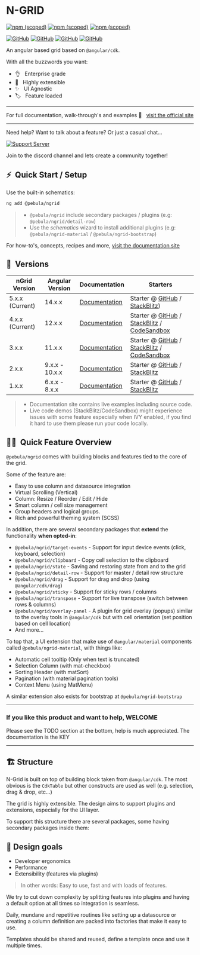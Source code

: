 # N-GRID

[![npm (scoped)](https://img.shields.io/npm/v/@pebula/ngrid?logo=npm&logoColor=fff&label=ngrid&style=flat-square)](https://www.npmjs.com/package/@pebula/ngrid)
[![npm (scoped)](https://img.shields.io/npm/v/@pebula/ngrid-material?logo=npm&logoColor=fff&label=ngrid-material&style=flat-square)](https://www.npmjs.com/package/@pebula/ngrid-material)
[![npm (scoped)](https://img.shields.io/npm/v/@pebula/ngrid-bootstrap?logo=npm&logoColor=fff&label=ngrid-bootstrap&style=flat-square)](https://www.npmjs.com/package/@pebula/ngrid-bootstrap)

[![GitHub](https://img.shields.io/github/workflow/status/shlomiassaf/ngrid/Node%20CI?logo=github&style=flat-square&token=abc123def456&label=build)](https://github.com/shlomiassaf/ngrid/actions?query=workflow%3A%22Node+CI%22)
[![GitHub](https://img.shields.io/github/workflow/status/shlomiassaf/ngrid/GH%20Pages%20on%20release?style=flat-square&token=abc123def456&label=documentation)](https://shlomiassaf.github.io/ngrid/)
[![GitHub](https://img.shields.io/github/workflow/status/shlomiassaf/ngrid-starters/GH%20Pages%20on%20release?style=flat-square&token=abc123def456&label=ngrid-starters)](https://shlomiassaf.github.io/ngrid-starters/material/)
[![GitHub](https://img.shields.io/github/license/shlomiassaf/ngrid?style=flat-square)](https://github.com/shlomiassaf/ngrid/blob/master/LICENSE)

An angular based grid based on `@angular/cdk`.

With all the buzzwords you want:

- 👌 &nbsp; Enterprise grade
- 🧩 &nbsp; Highly extensible
- ✨ &nbsp; UI Agnostic
- 🏷️ &nbsp; Feature loaded

---

For full documentation, walk-through's and examples 📜 &nbsp; [visit the official site](https://shlomiassaf.github.io/ngrid)

---

Need help? Want to talk about a feature? Or just a casual chat...

[![Support Server](https://img.shields.io/discord/841313360289333254.svg?label=Discord&logo=Discord&colorB=7289da&style=for-the-badge)](https://discord.gg/DtkA8mbWeP)

Join to the discord channel and lets create a community together!

## ⚡&nbsp; Quick Start / Setup

Use the built-in schematics:

```bash
ng add @pebula/ngrid
```

> * `@pebula/ngrid` include secondary packages / plugins (e.g: `@pebula/ngrid/detail-row`)  
> * Use the *schematics* wizard to install additional plugins (e.g: `@pebula/ngrid-material` / `@pebula/ngrid-bootstrap`)

For how-to's, concepts, recipes and more, [visit the documentation site](https://shlomiassaf.github.io/ngrid)

## 🧅&nbsp; Versions 

| nGrid Version    | Angular Version | Documentation | Starters  
|------------------|-----------------|---------------|---------
| 5.x.x (Current)  | 14.x.x          | [Documentation](https://shlomiassaf.github.io/ngrid) | Starter @ [GitHub](https://github.com/shlomiassaf/ngrid-material-starter) / [StackBlitz](https://stackblitz.com/edit/pebula-ngrid-starter?file=app%2Fapp.component.ts)) |
| 4.x.x (Current)  | 12.x.x          | [Documentation](https://shlomiassaf.github.io/ngrid/v4) | Starter @ [GitHub](https://github.com/shlomiassaf/ngrid-material-starter) / [StackBlitz](https://stackblitz.com/edit/pebula-ngrid-starter-v4?file=app%2Fapp.component.ts) / [CodeSandbox](https://codesandbox.io/s/pebula-ngrid-starter-v4-5bm9rz?file=/src/main.ts) |
| 3.x.x            | 11.x.x          | [Documentation](https://shlomiassaf.github.io/ngrid/v3) | Starter @ [GitHub](https://github.com/shlomiassaf/ngrid-material-starter/tree/v3) / [StackBlitz](https://stackblitz.com/edit/pebula-ngrid-starter-v3?file=app%2Fapp.component.ts) / [CodeSandbox](https://codesandbox.io/s/pebula-ngrid-starter-yrgdd) |
| 2.x.x            | 9.x.x - 10.x.x  | [Documentation](https://shlomiassaf.github.io/ngrid/v2) | Starter @ [GitHub](https://github.com/shlomiassaf/ngrid-material-starter/tree/v2) / [StackBlitz](https://stackblitz.com/edit/pebula-ngrid-starter-v2) |
| 1.x.x            | 6.x.x - 8.x.x   | [Documentation](https://shlomiassaf.github.io/ngrid/v1) | Starter @ [GitHub](https://github.com/shlomiassaf/ngrid-material-starter/tree/v8) / [StackBlitz](https://stackblitz.com/edit/pebula-ngrid-starter-v8?file=app%2Fapp.component.ts) |

> * Documentation site contains live examples including source code.
> * Live code demos (StackBlitz/CodeSandbox) might experience issues with some feature especially when IVY enabled, if you find it hard to use them please run your code locally.


## 🏄‍♀️&nbsp; Quick Feature Overview

`@pebula/ngrid` comes with building blocks and features tied to the core of the grid.

Some of the feature are:

- Easy to use column and datasource integration
- Virtual Scrolling (Vertical)
- Column: Resize / Reorder / Edit / Hide
- Smart column / cell size management
- Group headers and logical groups.
- Rich and powerful theming system (SCSS)

In addition, there are several secondary packages that **extend** the functionality **when opted-in**:

- `@pebula/ngrid/target-events` - Support for input device events (click, keyboard, selection)
- `@pebula/ngrid/clipboard` - Copy cell selection to the clipboard
- `@pebula/ngrid/state` - Saving and restoring state from and to the grid
- `@pebula/ngrid/detail-row` - Support for master / detail row structure
- `@pebula/ngrid/drag` - Support for drag and drop (using `@angular/cdk/drag`)
- `@pebula/ngrid/sticky` - Support for sticky rows / columns
- `@pebula/ngrid/transpose` - Support for live transpose (switch between rows & columns)
- `@pebula/ngrid/overlay-panel` - A plugin for grid overlay (popups) similar to the overlay tools in `@angular/cdk` but with cell orientation (set position based on cell location)
- And more...

To top that, a UI extension that make use of `@angular/material` components called `@pebula/ngrid-material`, with things like:

- Automatic cell tooltip (Only when text is truncated)
- Selection Column (with mat-checkbox)
- Sorting Header (with matSort)
- Pagination (with material pagination tools)
- Context Menu (using MatMenu)

A similar extension also exists for bootstrap at `@pebula/ngrid-bootstrap`

---

### If you like this product and want to help, WELCOME

Please see the TODO section at the bottom, help is much appreciated. The
documentation is the KEY

---

## 🏗️ Structure

N-Grid is built on top of building block taken from `@angular/cdk`. The most obvious is the `CdkTable` but other constructs are used as well (e.g. selection, drag & drop, etc...)

The grid is highly extensible. The design aims to support plugins and extensions, especially for the UI layer.

To support this structure there are several packages, some having secondary
packages inside them:

## 🥅 Design goals

- Developer ergonomics
- Performance
- Extensibility (features via plugins)

> In other words: Easy to use, fast and with loads of features.

We try to cut down complexity by splitting features into plugins and having a default option at all times so integration is seamless.

Daily, mundane and repetitive routines like setting up a datasource or creating a column definition are packed into factories that make it easy to use.

Templates should be shared and reused, define a template once and use it multiple times.
